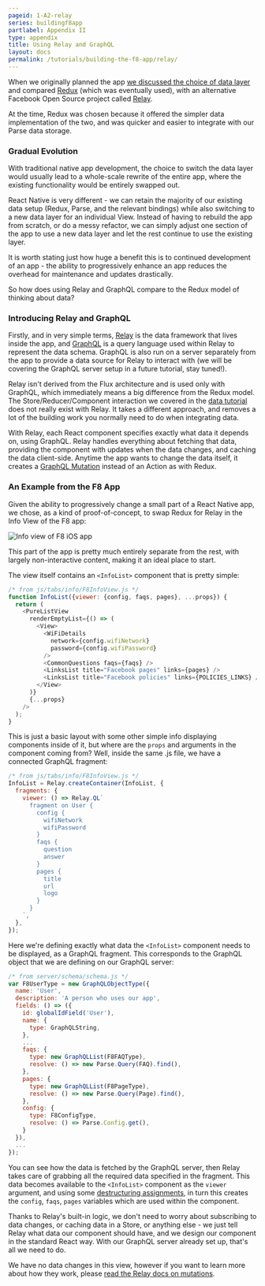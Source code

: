 ```yaml
---
pageid: 1-A2-relay
series: buildingf8app
partlabel: Appendix II
type: appendix
title: Using Relay and GraphQL
layout: docs
permalink: /tutorials/building-the-f8-app/relay/
---
```


When we originally planned the app [we discussed the choice of data layer](tutorials/building-the-f8-app/planning/#data-access-with-react-native) and compared [Redux](https://github.com/rackt/redux) (which was eventually used), with an alternative Facebook Open Source project called [Relay](https://facebook.github.io/relay/).

At the time, Redux was chosen because it offered the simpler data implementation of the two, and was quicker and easier to integrate with our Parse data storage.

### Gradual Evolution

With traditional native app development, the choice to switch the data layer would usually lead to a whole-scale rewrite of the entire app, where the existing functionality would be entirely swapped out.

React Native is very different - we can retain the majority of our existing data setup (Redux, Parse, and the relevant bindings) while also switching to a new data layer for an individual View. Instead of having to rebuild the app from scratch, or do a messy refactor, we can simply adjust one section of the app to use a new data layer and let the rest continue to use the existing layer.

It is worth stating just how huge a benefit this is to continued development of an app - the ability to progressively enhance an app reduces the overhead for maintenance and updates drastically.

So how does using Relay and GraphQL compare to the Redux model of thinking about data?

### Introducing Relay and GraphQL

Firstly, and in very simple terms, [Relay](https://facebook.github.io/relay/) is the data framework that lives inside the app, and [GraphQL](http://graphql.org/) is a query language used within Relay to represent the data schema. GraphQL is also run on a server separately from the app to provide a data source for Relay to interact with (we will be covering the GraphQL server setup in a future tutorial, stay tuned!).

Relay isn't derived from the Flux architecture and is used only with GraphQL, which immediately means a big difference from the Redux model. The Store/Reducer/Component interaction we covered in the [data tutorial](tutorials/building-the-f8-app/data/) does not really exist with Relay. It takes a different approach, and removes a lot of the building work you normally need to do when integrating data.

With Relay, each React component specifies exactly what data it depends on, using GraphQL. Relay handles everything about fetching that data, providing the component with updates when the data changes, and caching the data client-side. Anytime the app wants to change the data itself, it creates a [GraphQL Mutation](https://facebook.github.io/relay/docs/guides-mutations.html#content) instead of an Action as with Redux.

### An Example from the F8 App

Given the ability to progressively change a small part of a React Native app, we chose, as a kind of proof-of-concept, to swap Redux for Relay in the Info View of the F8 app:

![Info view of F8 iOS app](static/images/info_view.png)

This part of the app is pretty much entirely separate from the rest, with largely non-interactive content, making it an ideal place to start.

The view itself contains an `<InfoList>` component that is pretty simple:

```js
/* from js/tabs/info/F8InfoView.js */
function InfoList({viewer: {config, faqs, pages}, ...props}) {
  return (
    <PureListView
      renderEmptyList={() => (
        <View>
          <WiFiDetails
            network={config.wifiNetwork}
            password={config.wifiPassword}
          />
          <CommonQuestions faqs={faqs} />
          <LinksList title="Facebook pages" links={pages} />
          <LinksList title="Facebook policies" links={POLICIES_LINKS} />
        </View>
      )}
      {...props}
    />
  );
}
```

This is just a basic layout with some other simple info displaying components inside of it, but where are the `props` and arguments in the component coming from? Well, inside the same .js file, we have a connected GraphQL fragment:

```js
/* from js/tabs/info/F8InfoView.js */
InfoList = Relay.createContainer(InfoList, {
  fragments: {
    viewer: () => Relay.QL`
      fragment on User {
        config {
          wifiNetwork
          wifiPassword
        }
        faqs {
          question
          answer
        }
        pages {
          title
          url
          logo
        }
      }
    `,
  },
});
```

Here we're defining exactly what data the `<InfoList>` component needs to be displayed, as a GraphQL fragment. This corresponds to the GraphQL object that we are defining on our GraphQL server:

```js
/* from server/schema/schema.js */
var F8UserType = new GraphQLObjectType({
  name: 'User',
  description: 'A person who uses our app',
  fields: () => ({
    id: globalIdField('User'),
    name: {
      type: GraphQLString,
    },
    ...
    faqs: {
      type: new GraphQLList(F8FAQType),
      resolve: () => new Parse.Query(FAQ).find(),
    },
    pages: {
      type: new GraphQLList(F8PageType),
      resolve: () => new Parse.Query(Page).find(),
    },
    config: {
      type: F8ConfigType,
      resolve: () => Parse.Config.get(),
    }
  }),
  ...
});
```

You can see how the data is fetched by the GraphQL server, then Relay takes care of grabbing all the required data specified in the fragment. This data becomes available to the `<InfoList>` component as the `viewer` argument, and using some [destructuring assignments](https://developer.mozilla.org/en-US/docs/Web/JavaScript/Reference/Operators/Destructuring_assignment), in turn this creates the `config`, `faqs`, `pages` variables which are used within the component.

Thanks to Relay's built-in logic, we don't need to worry about subscribing to data changes, or caching data in a Store, or anything else - we just tell Relay what data our component should have, and we design our component in the standard React way. With our GraphQL server already set up, that's all we need to do.

We have no data changes in this view, however if you want to learn more about how they work, please [read the Relay docs on mutations](https://facebook.github.io/relay/docs/guides-mutations.html#content).
